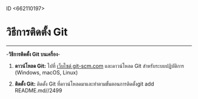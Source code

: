 ID <662110197>
# วิธีการติดตั้ง Git
---

-**วิธีการติดตั้ง Git บนเครื่อง**-
1. **ดาวน์โหลด Git:** ไปที่ [เว็บไซต์ git-scm.com](https://git-scm.com/downloads) และดาวน์โหลด Git สำหรับระบบปฏิบัติการ (Windows, macOS, Linux)

2. **ติดตั้ง Git:** ติดตั้ง Git ที่ดาวน์โหลดมาและทำตามขั้นตอนการติดตั้งgit add README.md//2499
